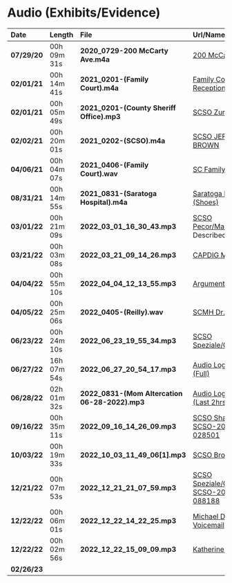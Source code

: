 # Audio (Exhibits/Evidence)

| Date         | Length      | File                                           | Url/Name                                                                                       |
|:-------------|:------------|:-----------------------------------------------|:-----------------------------------------------------------------------------------------------|
| **07/29/20** | 00h 09m 31s | **2020_0729-200 McCarty Ave.m4a**              | [200 McCarty Ave](https://drive.google.com/file/d/1IHISY3w94uPiFnOAY68iISMYfe3w68S4) |
| **02/01/21** | 00h 14m 41s | **2021_0201-(Family Court).m4a**               | [Family Court Receptionist](https://drive.google.com/file/d/12rvHS3-pZ1AB8wp0EpY4aP0cFh6TgNP_) | 
| **02/01/21** | 00h 05m 49s | **2021_0201-(County Sheriff Office).mp3**      | [SCSO Zurlo's Office](https://drive.google.com/file/d/1kYRXSvoWLruRVCUSCOyahuxbaVCGwwA1) |
| **02/02/21** | 00h 20m 01s | **2021_0202-(SCSO).m4a**                       | [SCSO JEFFREY BROWN](https://drive.google.com/file/d/1JECZXhwpXFO5B8fvFnLftESp578PFVF8) |
| **04/06/21** | 00h 04m 07s | **2021_0406-(Family Court).wav**               | [SC Family Court](https://drive.google.com/file/d/1J0CzI1nW5xwmWbwUVwOEMbhLUiZYEr4p) |
| **08/31/21** | 00h 14m 55s | **2021_0831-(Saratoga Hospital).m4a**          | [Saratoga Hospital (Shoes)](https://drive.google.com/file/d/13SaVBgHJpXWZSLw7casjRTktJchTisNY) |
| **03/01/22** | 00h 21m 09s | **2022_03_01_16_30_43.mp3**                    | [SCSO Pecor/Margan/Nelson](https://drive.google.com/file/d/1BNfF9vWjG4vBIO-8oXmIw6aLeNvFRjRL)<br>Described above. |
| **03/21/22** | 00h 03m 08s | **2022_03_21_09_14_26.mp3**                    | [CAPDIG Mr. McCabe](https://drive.google.com/file/d/19wWx6cCcjAiREGd89slUMqyo44EGrR-n) |
| **04/04/22** | 00h 55m 10s | **2022_04_04_12_13_55.mp3**                    | [Argument with Mom](https://drive.google.com/file/d/1E5ERWMgj8GkznNZ_i0bAwjppkD_sWANd) |
| **04/05/22** | 00h 25m 06s | **2022_0405-(Reilly).wav**                     | [SCMH Dr. Reilly](https://drive.google.com/file/d/1aNBYW3iBKJ9SkdfnCeL2aTp5oHCXtnqu) |
| **06/23/22** | 00h 24m 10s | **2022_06_23_19_55_34.mp3**                    | [SCSO Speziale/Gardner](https://drive.google.com/file/d/1Q5JgJ_LLf4PYsil54_hHVo90kG7gViU6) |
| **06/27/22** | 16h 07m 54s | **2022_06_27_20_54_17.mp3**                    | [Audio Log - Mom (Full)](https://drive.google.com/file/d/1MkHiYnBnRl91Ck-ixcEhE5R1dX7B3Fve) |
| **06/28/22** | 02h 01m 32s | **2022_0831-(Mom Altercation 06-28-2022).mp3** | [Audio Log - Mom (Last 2hrs)](https://drive.google.com/file/d/1Z56uu5O52eAzJhUdiby_J8dQQXaOUENa) |
| **09/16/22** | 00h 35m 11s | **2022_09_16_14_26_09.mp3**                    | [SCSO Sharadin - SCSO-2020-028501](https://drive.google.com/file/d/1ERL09t2RRu8UzNK9G3dq0NyTknSsVdxZ) |
| **10/03/22** | 00h 19m 33s | **2022_10_03_11_49_06[1].mp3**                 | [SCSO Brownell](https://drive.google.com/file/d/16m6v0NgadTw99bwjk3rgGQBvK8NHrthv) |
| **12/21/22** | 00h 07m 53s | **2022_12_21_21_07_59.mp3**                    | [SCSO Speziale/Gardner SCSO-2022-088188](https://drive.google.com/file/d/1GVRrNiwlU0Gfwb907LtYQAOAe_1i2_YC) |
| **12/22/22** | 00h 06m 01s | **2022_12_22_14_22_25.mp3**                    | [Michael Depresso - Voicemail](https://drive.google.com/file/d/1LV2gd6oGd9o_06DrziaM2TXZjcAE-8Vy)
| **12/22/22** | 00h 02m 56s | **2022_12_22_15_09_09.mp3**                    | [Katherine Suchocki](https://drive.google.com/file/d/1yJjkJjd7mmQCFY6OBzzNA6mj5t-4SHEn)
| **02/26/23** | 
